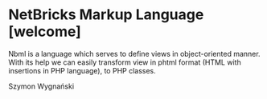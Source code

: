 # NetBricks Markup Language [welcome]

Nbml is a language which serves to define views in object-oriented manner. With its help we can easily transform view in phtml format (HTML with insertions in PHP language), to PHP classes.

Szymon Wygnański
